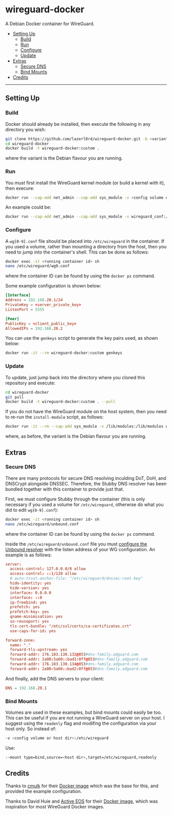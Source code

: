 # wireguard-docker

A Debian Docker container for WireGuard.

* [Setting Up](#setting-up)
  * [Build](#build)
  * [Run](#run)
  * [Configure](#configure)
  * [Update](#update)
* [Extras](#extras)
  * [Secure DNS](#secure-dns)
  * [Bind Mounts](#bind-mounts)
* [Credits](#credits)

***

## Setting Up

### Build

Docker should already be installed, then execute the following in any directory you wish:

```sh
git clone https://github.com/lazerl0rd/wireguard-docker.git -b <variant>
cd wireguard-docker
docker build -t wireguard-docker:custom .
```

where the variant is the Debian flavour you are running.

### Run

You must first install the WireGuard kernel module (or build a kernel with it), then execure:

```sh
docker run --cap-add net_admin --cap-add sys_module -v <config volume or host dir>:/etc/wireguard -p <externalport>:<dockerport>/udp wireguard-docker:custom
```

An example could be:

```sh
docker run --cap-add net_admin --cap-add sys_module -v wireguard_conf:/etc/wireguard -p 5555:5555/udp wireguard-docker:custom
```

### Configure

A `wg[0-9].conf` file should be placed into `/etc/wireguard` in the container. If you used a volume, rather than mounting a directory from the host, then you need to jump into the container's shell. This can be done as follows:

```sh
docker exec -it <running container id> sh
nano /etc/wireguard/wg0.conf
```

where the container ID can be found by using the `docker ps` command.

Some example configuration is shown below:

```conf
[Interface]
Address = 192.168.20.1/24
PrivateKey = <server_private_key>
ListenPort = 5555

[Peer]
PublicKey = <client_public_key>
AllowedIPs = 192.168.20.2
```

You can use the `genkeys` script to generate the key pairs used, as shown below:

```sh
docker run -it --rm wireguard-docker:custom genkeys
```

### Update

To update, just jump back into the directory where you cloned this repository and execute:

```sh
cd wireguard-docker
git pull
docker build -t wireguard-docker:custom . --pull
```

If you do not have the WireGuard module on the host system, then you need to re-run the `install-module` script, as follows:

```sh
docker run -it --rm --cap-add sys_module -v /lib/modules:/lib/modules wireguard-docker:custom:<variant> install-module
```

where, as before, the variant is the Debian flavour you are running.

## Extras

### Secure DNS

There are many protocols for secure DNS resolving inculding DoT, DoH, and DNSCrypt alongside DNSSEC. Therefore, the Stubby DNS resolver has been bundled together with this container to provide just that.

First, we must configure Stubby through the container (this is only necessary if you used a volume for `/etc/wireguard`, otherwise do what you did to edit `wg[0-9].conf`):

```sh
docker exec -it <running container id> sh
nano /etc/wireguard/unbound.conf
```

where the container ID can be found by using the `docker ps` command.

Inside the `/etc/wireguard/unbound.conf` file you must [configure the Unbound resolver](https://www.nlnetlabs.nl/documentation/unbound/unbound.conf) with the listen address of your WG configuration. An example is as follows:

```conf
server:
  access-control: 127.0.0.0/8 allow
  access-control: ::1/128 allow
  # auto-trust-anchor-file: "/etc/wireguard/dnssec-root.key"
  hide-identity: yes
  hide-version: yes
  interface: 0.0.0.0
  interface: ::0
  ip-freebind: yes
  prefetch: yes
  prefetch-key: yes
  qname-minimisation: yes
  so-reuseport: yes
  tls-cert-bundle: "/etc/ssl/certs/ca-certificates.crt"
  use-caps-for-id: yes

forward-zone:
  name: "."
  forward-tls-upstream: yes
  forward-addr: 176.103.130.132@853#dns-family.adguard.com
  forward-addr: 2a00:5a60::bad1:0ff@853#dns-family.adguard.com
  forward-addr: 176.103.130.134@853#dns-family.adguard.com
  forward-addr: 2a00:5a60::bad2:0ff@853#dns-family.adguard.com
```

And finally, add the DNS servers to your client:

```conf
DNS = 192.168.20.1
```

### Bind Mounts

Volumes are used in these examples, but bind mounts could easily be too. This can be useful if you are not running a WireGuard server on your host. I suggest using the `readonly` flag and modifing the configuration via your host only. So instead of:

```sh
-v <config volume or host dir>:/etc/wireguard
```

Use:

```sh
--mount type=bind,source=<host dir>,target=/etc/wireguard,readonly
```

## Credits

Thanks to [cmulk](https://github.com/cmulk) for their [Docker image](https://hub.docker.com/r/cmulk/wireguard-docker) which was the base for this, and provided the example configuration.

Thanks to David Huie and [Active EOS](https://activeeos.com) for their [Docker image](https://hub.docker.com/r/activeeos/wireguard-docker), which was inspiration for most WireGuard Docker images.
